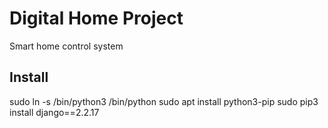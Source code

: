 # Digital Home Project
Smart home control system


Install
-------

sudo ln -s /bin/python3 /bin/python
sudo apt install python3-pip
sudo pip3 install django==2.2.17

